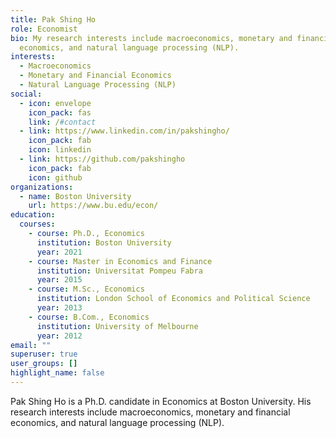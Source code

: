 ```yaml
---
title: Pak Shing Ho
role: Economist
bio: My research interests include macroeconomics, monetary and financial
  economics, and natural language processing (NLP).
interests:
  - Macroeconomics
  - Monetary and Financial Economics
  - Natural Language Processing (NLP)
social:
  - icon: envelope
    icon_pack: fas
    link: /#contact
  - link: https://www.linkedin.com/in/pakshingho/
    icon_pack: fab
    icon: linkedin
  - link: https://github.com/pakshingho
    icon_pack: fab
    icon: github
organizations:
  - name: Boston University
    url: https://www.bu.edu/econ/
education:
  courses:
    - course: Ph.D., Economics
      institution: Boston University
      year: 2021
    - course: Master in Economics and Finance
      institution: Universitat Pompeu Fabra
      year: 2015
    - course: M.Sc., Economics
      institution: London School of Economics and Political Science
      year: 2013
    - course: B.Com., Economics
      institution: University of Melbourne
      year: 2012
email: ""
superuser: true
user_groups: []
highlight_name: false
---
```

Pak Shing Ho is a Ph.D. candidate in Economics at Boston University. His research interests include macroeconomics, monetary and financial economics, and natural language processing (NLP).
